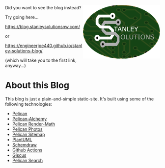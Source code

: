 <img src="https://raw.githubusercontent.com/engineerjoe440/engineerjoe440/main/Images/StanleySolutions.png" width="250" alt="logo" align="right">
Did you want to see the blog instead?

Try going here...

https://blog.stanleysolutionsnw.com/

or

https://engineerjoe440.github.io/stanley-solutions-blog/

(which will take you to the first link, anyway...)

# About this Blog
This blog is just a plain-and-simple static-site. It's built using some of the following technologies:

* [Pelican](https://getpelican.com/)
* [Pelican-Alchemy](https://github.com/nairobilug/pelican-alchemy)
* [Pelican Render-Math](https://github.com/pelican-plugins/render-math)
* [Pelican Photos](https://github.com/pelican-plugins/photos)
* [Pelican Sitemap](https://github.com/pelican-plugins/sitemap)
* [PlantUML](https://github.com/mikitex70/plantuml-markdown)
* [Schemdraw](https://github.com/engineerjoe440/schemdraw-markdown)
* [Github Actions](./.github/workflows/pelican-build.yml)
* [Giscus](https://giscus.app/)
* [Pelican Search](https://github.com/pelican-plugins/search)